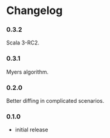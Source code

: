 # Changelog

### 0.3.2

Scala 3-RC2.

### 0.3.1

Myers algorithm.

### 0.2.0

Better diffing in complicated scenarios.

### 0.1.0

* initial release
